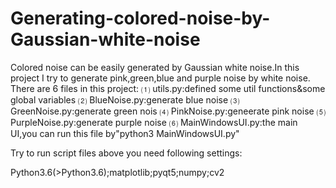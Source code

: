 # Generating-colored-noise-by-Gaussian-white-noise




Colored noise can be easily generated by Gaussian white noise.In this project I try to generate pink,green,blue and purple noise by white noise.
There are 6 files in this project:
⑴ utils.py:defined some util functions&some global variables
⑵ BlueNoise.py:generate blue noise
⑶ GreenNoise.py:generate green nois
⑷ PinkNoise.py:geneerate pink noise
⑸ PurpleNoise.py:generate purple noise
⑹ MainWindowsUI.py:the main UI,you can run this file by"python3 MainWindowsUI.py"

Try to run script files above you need following settings:

Python3.6(>Python3.6);matplotlib;pyqt5;numpy;cv2

